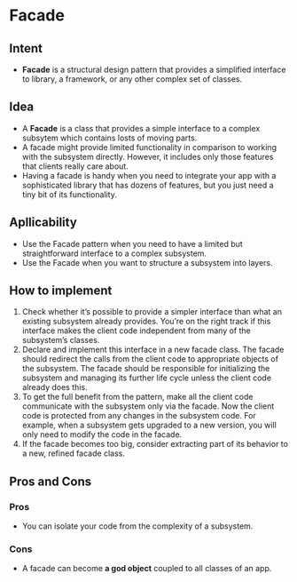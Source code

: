 # Facade
## Intent
- **Facade** is a structural design pattern that provides a simplified interface to library, a framework, or any other complex set of classes.
## Idea
- A **Facade** is a class that provides a simple interface to a complex subsytem which contains losts of moving parts.
- A facade might provide limited functionality in comparison to working with the subsystem directly. However, it includes only those features that clients really care about.
- Having a facade is handy when you need to integrate your app with a sophisticated library that has dozens of features, but you just need a tiny bit of its functionality.
## Apllicability
- Use the Facade pattern when you need to have a limited but straightforward interface to a complex subsystem.
- Use the Facade when you want to structure a subsystem into layers.
## How to implement
1. Check whether it’s possible to provide a simpler interface than what an existing subsystem already provides. You’re on the right track if this interface makes the client code independent from many of the subsystem’s classes.
2. Declare and implement this interface in a new facade class. The facade should redirect the calls from the client code to appropriate objects of the subsystem. The facade should be responsible for initializing the subsystem and managing its further life cycle unless the client code already does this.
3. To get the full benefit from the pattern, make all the client code communicate with the subsystem only via the facade. Now the client code is protected from any changes in the subsystem code. For example, when a subsystem gets upgraded to a new version, you will only need to modify the code in the facade.
4. If the facade becomes too big, consider extracting part of its behavior to a new, refined facade class.
## Pros and Cons
### Pros
- You can isolate your code from the complexity of a subsystem.
### Cons
- A facade can become **a god object** coupled to all classes of an app.